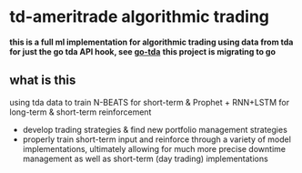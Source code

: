 # td-ameritrade algorithmic trading

**this is a full ml implementation for algorithmic trading using data from tda**
**for just the go tda API hook, see [go-tda](https://github.com/samjtro/go-tda)**
**this project is migrating to go**

## what is this

using tda data to train N-BEATS for short-term & Prophet + RNN+LSTM for long-term & short-term reinforcement
- develop trading strategies & find new portfolio management strategies
- properly train short-term input and reinforce through a variety of model implementations, ultimately allowing for much more precise downtime management as well as short-term (day trading) implementations
